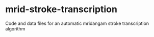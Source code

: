 # mrid-stroke-transcription
Code and data files for an automatic mridangam stroke transcription algorithm
